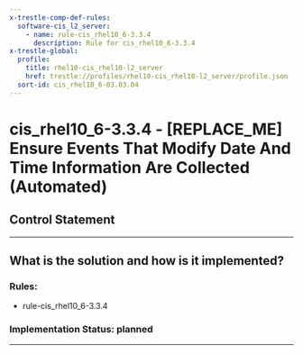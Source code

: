 ```yaml
---
x-trestle-comp-def-rules:
  software-cis_l2_server:
    - name: rule-cis_rhel10_6-3.3.4
      description: Rule for cis_rhel10_6-3.3.4
x-trestle-global:
  profile:
    title: rhel10-cis_rhel10-l2_server
    href: trestle://profiles/rhel10-cis_rhel10-l2_server/profile.json
  sort-id: cis_rhel10_6-03.03.04
---
```


# cis_rhel10_6-3.3.4 - \[REPLACE_ME\] Ensure Events That Modify Date And Time Information Are Collected (Automated)

## Control Statement

______________________________________________________________________

## What is the solution and how is it implemented?

<!-- For implementation status enter one of: implemented, partial, planned, alternative, not-applicable -->

<!-- Note that the list of rules under ### Rules: is read-only and changes will not be captured after assembly to JSON -->

<!-- Add control implementation description here for control: cis_rhel10_6-3.3.4 -->

### Rules:

  - rule-cis_rhel10_6-3.3.4

### Implementation Status: planned

______________________________________________________________________

